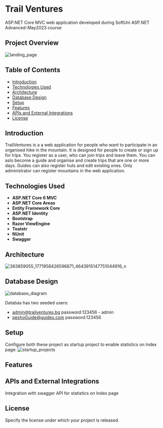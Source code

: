 # Trail Ventures
ASP.NET Core MVC web application developed during SoftUni ASP.NET Advanced-May2023 course
## Project Overview
![landing_page](https://github.com/zhulietailieva/ASP.NET-Advanced/assets/91086964/3f19856a-5249-4193-a738-20e0d680fbdb)

## Table of Contents

- [Introduction](#introduction)
- [Technologies Used](#technologies-used)
- [Architecture](#architecture)
- [Database Design](#database-design)
- [Setup](#setup)
- [Features](#features)
- [APIs and External Integrations](#apis-and-external-integrations)
- [License](#license)

## Introduction
TrailVentures is a a web application for people who want to participate in an organised hike in the mountain. 
It is designed for people to create or sign up for trips. You register as a user, who can join trips and leave them. You can aslo become a guide and organise and create trips that are one or more days. Guides can also register huts and edit existing ones. Only administrator can register mountains in the web application.
## Technologies Used

- **ASP.NET Core 6 MVC**
- **ASP.NET Core Areas**
- **Entity Framework Core**
- **ASP.NET Identity**
- **Bootstrap**
- **Razor ViewEngine**
- **Toatstr**
- **NUnit**
- **Swagger**

## Architecture
![363859055_1771958426596871_4643915147751044916_n](https://github.com/zhulietailieva/ASP.NET-Advanced/assets/91086964/273e5692-5e14-4d25-baed-6b180d1ec9b6)

## Database Design
![database_diagram](https://github.com/zhulietailieva/ASP.NET-Advanced/assets/91086964/aeede285-c4e8-4cbd-8963-71b0ef75c047)

Databas has two seeded users:
- admin@trailventures.bg    password:123456 - admin 
- peshoGuide@guides.com     password:123456

## Setup
Configure both these project as startup project to enable statistics on Index page:
![startup_projects](https://github.com/zhulietailieva/ASP.NET-Advanced/assets/91086964/abd7e1ce-14db-43b1-a682-b822460aff1d)

## Features

## APIs and External Integrations

Integration with swagger API for statistics on Index page

## License

Specify the license under which your project is released.

